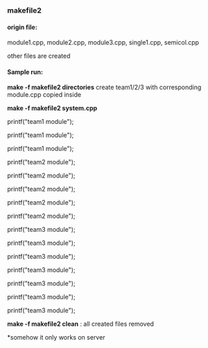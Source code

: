 ### makefile2

#### origin file:
module1.cpp, module2.cpp, module3.cpp, single1.cpp, semicol.cpp

other files are created

#### Sample run:
**make -f makefile2 directories** create team1/2/3 with corresponding module.cpp copied inside

**make -f makefile2 system.cpp**

printf("team1 module");

printf("team1 module");

printf("team1 module");



printf("team2 module");

printf("team2 module");

printf("team2 module");

printf("team2 module");

printf("team2 module");


printf("team3 module");

printf("team3 module");

printf("team3 module");

printf("team3 module");

printf("team3 module");

printf("team3 module");

printf("team3 module");



**make -f makefile2 clean** : all created files removed

*somehow it only works on server

